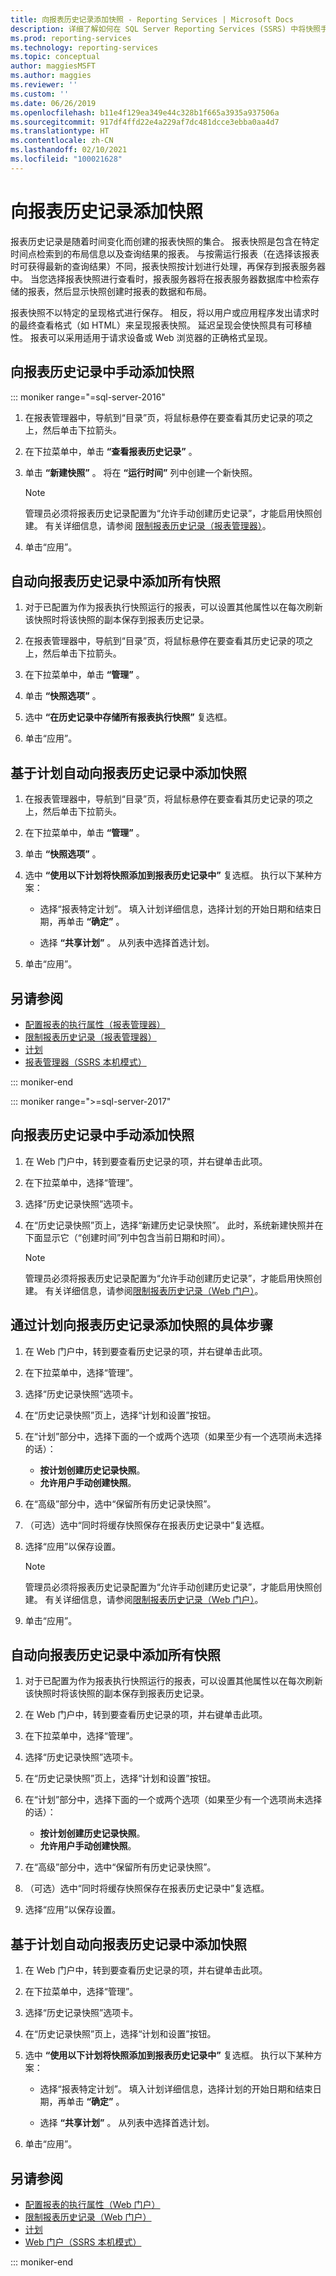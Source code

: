 ```yaml
---
title: 向报表历史记录添加快照 - Reporting Services | Microsoft Docs
description: 详细了解如何在 SQL Server Reporting Services (SSRS) 中将快照手动添加到报表历史记录。
ms.prod: reporting-services
ms.technology: reporting-services
ms.topic: conceptual
author: maggiesMSFT
ms.author: maggies
ms.reviewer: ''
ms.custom: ''
ms.date: 06/26/2019
ms.openlocfilehash: b11e4f129ea349e44c328b1f665a3935a937506a
ms.sourcegitcommit: 917df4ffd22e4a229af7dc481dcce3ebba0aa4d7
ms.translationtype: HT
ms.contentlocale: zh-CN
ms.lasthandoff: 02/10/2021
ms.locfileid: "100021628"
---
```

# <a name="add-a-snapshot-to-report-history"></a>向报表历史记录添加快照

报表历史记录是随着时间变化而创建的报表快照的集合。 报表快照是包含在特定时间点检索到的布局信息以及查询结果的报表。 与按需运行报表（在选择该报表时可获得最新的查询结果）不同，报表快照按计划进行处理，再保存到报表服务器中。 当您选择报表快照进行查看时，报表服务器将在报表服务器数据库中检索存储的报表，然后显示快照创建时报表的数据和布局。  
  
报表快照不以特定的呈现格式进行保存。 相反，将以用户或应用程序发出请求时的最终查看格式（如 HTML）来呈现报表快照。 延迟呈现会使快照具有可移植性。 报表可以采用适用于请求设备或 Web 浏览器的正确格式呈现。  
  
## <a name="to-manually-add-snapshots-to-report-history"></a>向报表历史记录中手动添加快照
  
::: moniker range="=sql-server-2016"

1. 在报表管理器中，导航到“目录”页，将鼠标悬停在要查看其历史记录的项之上，然后单击下拉箭头。
  
2. 在下拉菜单中，单击 **“查看报表历史记录”** 。  
  
3. 单击 **“新建快照”** 。 将在 **“运行时间”** 列中创建一个新快照。  
    > [!NOTE]
    > 管理员必须将报表历史记录配置为“允许手动创建历史记录”，才能启用快照创建。 有关详细信息，请参阅 [限制报表历史记录（报表管理器）](../reports/limit-report-history-report-manager.md)。

4. 单击“应用”。
  
## <a name="to-automatically-add-all-snapshots-to-report-history"></a>自动向报表历史记录中添加所有快照  
  
1. 对于已配置为作为报表执行快照运行的报表，可以设置其他属性以在每次刷新该快照时将该快照的副本保存到报表历史记录。  
  
2. 在报表管理器中，导航到“目录”页，将鼠标悬停在要查看其历史记录的项之上，然后单击下拉箭头。  
  
3. 在下拉菜单中，单击 **“管理”** 。  
  
4. 单击 **“快照选项”** 。  
  
5. 选中 **“在历史记录中存储所有报表执行快照”** 复选框。  
  
6. 单击“应用”。  
  
## <a name="to-automatically-add-snapshots-to-report-history-based-on-a-schedule"></a>基于计划自动向报表历史记录中添加快照  
  
1. 在报表管理器中，导航到“目录”页，将鼠标悬停在要查看其历史记录的项之上，然后单击下拉箭头。  
  
2. 在下拉菜单中，单击 **“管理”** 。  
  
3. 单击 **“快照选项”** 。  
  
4. 选中 **“使用以下计划将快照添加到报表历史记录中”** 复选框。 执行以下某种方案：  
  
    - 选择“报表特定计划”。 填入计划详细信息，选择计划的开始日期和结束日期，再单击 **“确定”** 。  

    - 选择 **“共享计划”** 。 从列表中选择首选计划。  

5. 单击“应用”。  
  
## <a name="see-also"></a>另请参阅

- [配置报表的执行属性（报表管理器）](../../reporting-services/reports/configure-execution-properties-for-a-report-report-manager.md)
- [限制报表历史记录（报表管理器）](../../reporting-services/reports/limit-report-history-report-manager.md)
- [计划](../../reporting-services/subscriptions/schedules.md)   
- [报表管理器（SSRS 本机模式）](../web-portal-ssrs-native-mode.md)

::: moniker-end

::: moniker range=">=sql-server-2017"

## <a name="to-manually-add-snapshots-to-report-history"></a>向报表历史记录中手动添加快照
  
1. 在 Web 门户中，转到要查看历史记录的项，并右键单击此项。  
  
2. 在下拉菜单中，选择“管理”。  
  
3. 选择“历史记录快照”选项卡。  
  
4. 在“历史记录快照”页上，选择“新建历史记录快照”。 此时，系统新建快照并在下面显示它（“创建时间”列中包含当前日期和时间）。  
  
    > [!NOTE]
    > 管理员必须将报表历史记录配置为“允许手动创建历史记录”，才能启用快照创建。 有关详细信息，请参阅[限制报表历史记录（Web 门户）](../../reporting-services/reports/limit-report-history-report-manager.md)。

## <a name="to-add-snapshots-via-a-schedule-to-report-history"></a>通过计划向报表历史记录添加快照的具体步骤

1. 在 Web 门户中，转到要查看历史记录的项，并右键单击此项。  
  
2. 在下拉菜单中，选择“管理”。  
  
3. 选择“历史记录快照”选项卡。  
  
4. 在“历史记录快照”页上，选择“计划和设置”按钮。  
  
5. 在“计划”部分中，选择下面的一个或两个选项（如果至少有一个选项尚未选择的话）：
    - **按计划创建历史记录快照**。  
    - **允许用户手动创建快照**。  
  
6. 在“高级”部分中，选中“保留所有历史记录快照”。  
  
7. （可选）选中“同时将缓存快照保存在报表历史记录中”复选框。  
  
8.  选择“应用”以保存设置。  

    > [!NOTE]  
    > 管理员必须将报表历史记录配置为“允许手动创建历史记录”，才能启用快照创建。 有关详细信息，请参阅[限制报表历史记录（Web 门户）](../../reporting-services/reports/limit-report-history-report-manager.md)。

9.  单击“应用”。

## <a name="to-automatically-add-all-snapshots-to-report-history"></a>自动向报表历史记录中添加所有快照  
  
1. 对于已配置为作为报表执行快照运行的报表，可以设置其他属性以在每次刷新该快照时将该快照的副本保存到报表历史记录。  
  
2. 在 Web 门户中，转到要查看历史记录的项，并右键单击此项。  
  
3. 在下拉菜单中，选择“管理”。  
  
4. 选择“历史记录快照”选项卡。  
  
5. 在“历史记录快照”页上，选择“计划和设置”按钮。  
  
6. 在“计划”部分中，选择下面的一个或两个选项（如果至少有一个选项尚未选择的话）：
    - **按计划创建历史记录快照**。  
    - **允许用户手动创建快照**。  
  
7. 在“高级”部分中，选中“保留所有历史记录快照”。  
  
8. （可选）选中“同时将缓存快照保存在报表历史记录中”复选框。  
  
9. 选择“应用”以保存设置。  
  
## <a name="to-automatically-add-snapshots-to-report-history-based-on-a-schedule"></a>基于计划自动向报表历史记录中添加快照  
  
1. 在 Web 门户中，转到要查看历史记录的项，并右键单击此项。  
  
2. 在下拉菜单中，选择“管理”。  
  
3. 选择“历史记录快照”选项卡。  
  
4. 在“历史记录快照”页上，选择“计划和设置”按钮。  
  
5. 选中 **“使用以下计划将快照添加到报表历史记录中”** 复选框。 执行以下某种方案：  
  
    - 选择“报表特定计划”。 填入计划详细信息，选择计划的开始日期和结束日期，再单击 **“确定”** 。  

    - 选择 **“共享计划”** 。 从列表中选择首选计划。  

5. 单击“应用”。  
  
## <a name="see-also"></a>另请参阅

- [配置报表的执行属性（Web 门户）](../../reporting-services/reports/configure-execution-properties-for-a-report-report-manager.md)
- [限制报表历史记录（Web 门户）](../../reporting-services/reports/limit-report-history-report-manager.md)
- [计划](../../reporting-services/subscriptions/schedules.md)   
- [Web 门户（SSRS 本机模式）](../web-portal-ssrs-native-mode.md)

::: moniker-end